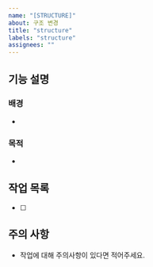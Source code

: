 ```yaml
---
name: "[STRUCTURE]"
about: 구조 변경
title: "structure"
labels: "structure"
assignees: ""
---
```


## 기능 설명

### 배경

-

### 목적

-

## 작업 목록

- [ ]

## 주의 사항

- 작업에 대해 주의사항이 있다면 적어주세요.
